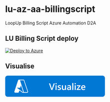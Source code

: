 # lu-az-aa-billingscript
LoopUp Billing Script Azure Automation D2A

## LU Billing Script deploy
[![Deploy to Azure](https://aka.ms/deploytoazurebutton)](https://portal.azure.com/#create/Microsoft.Template/uri/https%3A%2F%2Fraw.githubusercontent.com%2Fkazuple%2Flu-az-aa-billingscript%2Fmain%2Fazuredeploy.json)

## Visualise
[![Visualize](https://raw.githubusercontent.com/Azure/azure-quickstart-templates/master/1-CONTRIBUTION-GUIDE/images/visualizebutton.svg?sanitize=true)](http://armviz.io/#/?load=https%3A%2F%2Fraw.githubusercontent.com%2Fkazuple%2Flu-az-aa-billingscript%2Fmain%2Fazuredeploy.json)